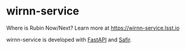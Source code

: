 # wirnn-service

Where is Rubin Now/Next?
Learn more at https://wirnn-service.lsst.io

wirnn-service is developed with [FastAPI](https://fastapi.tiangolo.com) and [Safir](https://safir.lsst.io).
